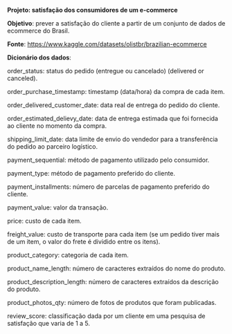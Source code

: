 **Projeto: satisfação dos consumidores de um e-commerce**

**Objetivo**: prever a satisfação do cliente a partir de um conjunto de dados de ecommerce do Brasil.

**Fonte**: https://www.kaggle.com/datasets/olistbr/brazilian-ecommerce

**Dicionário dos dados**:

order_status: status do pedido (entregue ou cancelado) (delivered or canceled).

order_purchase_timestamp: timestamp (data/hora) da compra de cada item.

order_delivered_customer_date: data real de entrega do pedido do cliente.

order_estimated_delievy_date: data de entrega estimada que foi fornecida ao cliente no momento da compra.

shipping_limit_date: data limite de envio do vendedor para a transferência do pedido ao parceiro logístico.

payment_sequential: método de pagamento utilizado pelo consumidor.

payment_type: método de pagamento preferido do cliente.

payment_installments: número de parcelas de pagamento preferido do cliente.

payment_value: valor da transação.

price: custo de cada item.

freight_value: custo de transporte para cada item (se um pedido tiver mais de um item, o valor do frete é dividido entre os itens).

product_category: categoria de cada item.

product_name_length: número de caracteres extraídos do nome do produto.

product_description_length: número de caracteres extraídos da descrição do produto.

product_photos_qty: número de fotos de produtos que foram publicadas.

review_score: classificação dada por um cliente em uma pesquisa de satisfação que varia de 1 a 5.
